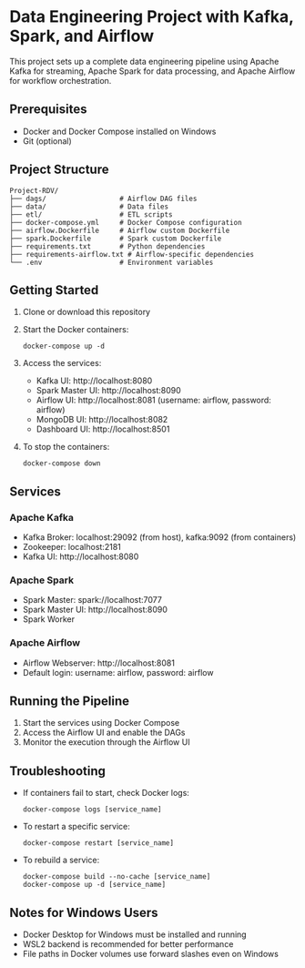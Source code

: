 # Data Engineering Project with Kafka, Spark, and Airflow

This project sets up a complete data engineering pipeline using Apache Kafka for streaming, Apache Spark for data processing, and Apache Airflow for workflow orchestration.

## Prerequisites

- Docker and Docker Compose installed on Windows
- Git (optional)

## Project Structure

```
Project-RDV/
├── dags/                  # Airflow DAG files
├── data/                  # Data files
├── etl/                   # ETL scripts
├── docker-compose.yml     # Docker Compose configuration
├── airflow.Dockerfile     # Airflow custom Dockerfile
├── spark.Dockerfile       # Spark custom Dockerfile
├── requirements.txt       # Python dependencies
├── requirements-airflow.txt # Airflow-specific dependencies
└── .env                   # Environment variables
```

## Getting Started

1. Clone or download this repository

2. Start the Docker containers:
   ```
   docker-compose up -d
   ```

3. Access the services:
   - Kafka UI: http://localhost:8080
   - Spark Master UI: http://localhost:8090
   - Airflow UI: http://localhost:8081 (username: airflow, password: airflow)
   - MongoDB UI: http://localhost:8082
   - Dashboard UI: http://localhost:8501

4. To stop the containers:
   ```
   docker-compose down
   ```

## Services

### Apache Kafka

- Kafka Broker: localhost:29092 (from host), kafka:9092 (from containers)
- Zookeeper: localhost:2181
- Kafka UI: http://localhost:8080

### Apache Spark

- Spark Master: spark://localhost:7077
- Spark Master UI: http://localhost:8090
- Spark Worker

### Apache Airflow

- Airflow Webserver: http://localhost:8081
- Default login: username: airflow, password: airflow

## Running the Pipeline

1. Start the services using Docker Compose
2. Access the Airflow UI and enable the DAGs
3. Monitor the execution through the Airflow UI

## Troubleshooting

- If containers fail to start, check Docker logs:
  ```
  docker-compose logs [service_name]
  ```

- To restart a specific service:
  ```
  docker-compose restart [service_name]
  ```

- To rebuild a service:
  ```
  docker-compose build --no-cache [service_name]
  docker-compose up -d [service_name]
  ```

## Notes for Windows Users

- Docker Desktop for Windows must be installed and running
- WSL2 backend is recommended for better performance
- File paths in Docker volumes use forward slashes even on Windows

